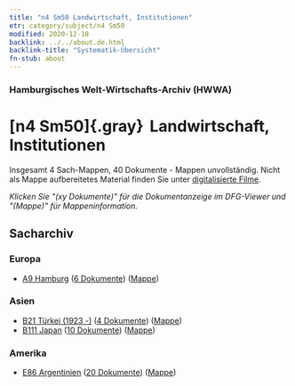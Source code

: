 ```yaml
---
title: "n4 Sm50 Landwirtschaft, Institutionen"
etr: category/subject/n4 Sm50
modified: 2020-12-18
backlink: ../../about.de.html
backlink-title: "Systematik-Übersicht"
fn-stub: about
---
```


### Hamburgisches Welt-Wirtschafts-Archiv (HWWA)
# [n4 Sm50]{.gray}&#8201; Landwirtschaft, Institutionen&#160; 




Insgesamt 4 Sach-Mappen, 40 Dokumente - Mappen unvollständig.
Nicht als Mappe aufbereitetes Material finden Sie unter [digitalisierte Filme](/film/h1_sh).

_Klicken Sie "(xy Dokumente)" für die Dokumentanzeige im DFG-Viewer und "(Mappe)" für Mappeninformation._

## Sacharchiv




### Europa

- [A9 Hamburg](../../../geo/about.de.html#A9) (<a href="https://dfg-viewer.de/show/?tx_dlf[id]=https://pm20.zbw.eu/mets/sh/1409xx/140905/1820xx/182061/public.mets.de.xml" target="_blank">6 Dokumente</a>) ([Mappe](http://purl.org/pressemappe20/folder/sh/140905,182061))

### Asien

- [B21 Türkei (1923 -)](../../../geo/about.de.html#B21) (<a href="https://dfg-viewer.de/show/?tx_dlf[id]=https://pm20.zbw.eu/mets/sh/1411xx/141111/1820xx/182061/public.mets.de.xml" target="_blank">4 Dokumente</a>) ([Mappe](http://purl.org/pressemappe20/folder/sh/141111,182061))
- [B111 Japan](../../../geo/about.de.html#B111) (<a href="https://dfg-viewer.de/show/?tx_dlf[id]=https://pm20.zbw.eu/mets/sh/1412xx/141272/1820xx/182061/public.mets.de.xml" target="_blank">10 Dokumente</a>) ([Mappe](http://purl.org/pressemappe20/folder/sh/141272,182061))

### Amerika

- [E86 Argentinien](../../../geo/about.de.html#E86) (<a href="https://dfg-viewer.de/show/?tx_dlf[id]=https://pm20.zbw.eu/mets/sh/1416xx/141692/1820xx/182061/public.mets.de.xml" target="_blank">20 Dokumente</a>) ([Mappe](http://purl.org/pressemappe20/folder/sh/141692,182061))


